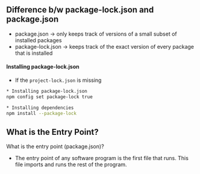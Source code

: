 ## Difference b/w **package-lock.json** and **package.json**
- package.json → only keeps track of versions of a small subset of installed packages
- package-lock.json → keeps track of the exact version of every package that is installed

#### Installing package-lock.json
* If the `project-lock.json` is missing
```bash
* Installing package-lock.json 
npm config set package-lock true 

* Installing dependencies 
npm install --package-lock 
```

## What is the Entry Point?
What is the entry point (package.json)?
* The entry point of any software program is the first file that runs. This file imports and runs the rest of the program.